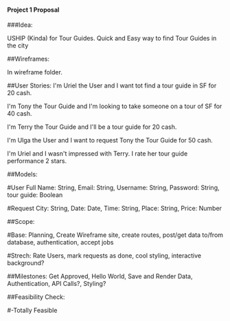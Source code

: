 #### Project 1 Proposal

###Idea: 

USHIP (Kinda) for Tour Guides.
Quick and Easy way to find Tour Guides in the city  

##Wireframes:

In wireframe folder.

##User Stories:
I'm Uriel the User and I want tot find a tour guide in SF for 20 cash.

I'm Tony the Tour Guide and I'm looking to take someone on a tour of SF for 40 cash.

I'm Terry the Tour Guide and I'll be a tour guide for 20 cash.

I'm Ulga the User and I want to request Tony the Tour Guide for 50 cash. 

I'm Uriel and I wasn't impressed with Terry. I rate her tour guide performance 2 stars.

##Models:

#User
Full Name: String, Email: String, Username: String, Password: String, tour guide: Boolean

#Request
City: String, Date: Date, Time: String, Place: String, Price: Number

##Scope:

#Base: 
Planning, Create Wireframe site, create routes, post/get data to/from database, authentication, accept jobs

#Strech: 
Rate Users, mark requests as done, cool styling, interactive background?

##Milestones:
Get Approved, Hello World, Save and Render Data, Authentication, API Calls?, Styling?

##Feasibility Check:

#-Totally Feasible






